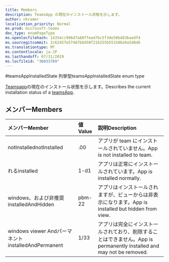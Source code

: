 ```yaml
---
title: Members
description: TeamsApp の現在のインストール状態を示します。
author: nkramer
localization_priority: Normal
ms.prod: microsoft-teams
doc_type: enumPageType
ms.openlocfilehash: 14354cc996d7a88ffea47bc5f3de50b403baedf4
ms.sourcegitcommit: 2c62457e57467b8d50f21b255b553106a9a5d8d6
ms.translationtype: MT
ms.contentlocale: ja-JP
ms.lasthandoff: 07/31/2019
ms.locfileid: "36033769"
---
```

#<a name="teamsappinstalledstate-enum-type"></a><span data-ttu-id="e02d5-103">teamsAppInstalledState 列挙型</span><span class="sxs-lookup"><span data-stu-id="e02d5-103">teamsAppInstalledState enum type</span></span>



<span data-ttu-id="e02d5-104">[Teamsapp](teamsapp.md)の現在のインストール状態を示します。</span><span class="sxs-lookup"><span data-stu-id="e02d5-104">Describes the current installation status of a [teamsApp](teamsapp.md).</span></span>

## <a name="members"></a><span data-ttu-id="e02d5-105">メンバー</span><span class="sxs-lookup"><span data-stu-id="e02d5-105">Members</span></span>

| <span data-ttu-id="e02d5-106">メンバー</span><span class="sxs-lookup"><span data-stu-id="e02d5-106">Member</span></span> | <span data-ttu-id="e02d5-107">値</span><span class="sxs-lookup"><span data-stu-id="e02d5-107">Value</span></span>| <span data-ttu-id="e02d5-108">説明</span><span class="sxs-lookup"><span data-stu-id="e02d5-108">Description</span></span> |
|:---------------|:--------|:----------|
|<span data-ttu-id="e02d5-109">notInstalled</span><span class="sxs-lookup"><span data-stu-id="e02d5-109">notInstalled</span></span>|<span data-ttu-id="e02d5-110">.0</span><span class="sxs-lookup"><span data-stu-id="e02d5-110">0</span></span>|<span data-ttu-id="e02d5-111">アプリが team にインストールされていません。</span><span class="sxs-lookup"><span data-stu-id="e02d5-111">App is not installed to team.</span></span>|
|<span data-ttu-id="e02d5-112">れる</span><span class="sxs-lookup"><span data-stu-id="e02d5-112">installed</span></span>|<span data-ttu-id="e02d5-113">1-d</span><span class="sxs-lookup"><span data-stu-id="e02d5-113">1</span></span>|<span data-ttu-id="e02d5-114">アプリは正常にインストールされています。</span><span class="sxs-lookup"><span data-stu-id="e02d5-114">App is installed normally.</span></span>|
|<span data-ttu-id="e02d5-115">windows、および非推奨</span><span class="sxs-lookup"><span data-stu-id="e02d5-115">installedAndHidden</span></span>|<span data-ttu-id="e02d5-116">pbm-2</span><span class="sxs-lookup"><span data-stu-id="e02d5-116">2</span></span>|<span data-ttu-id="e02d5-117">アプリはインストールされますが、ビューからは非表示になります。</span><span class="sxs-lookup"><span data-stu-id="e02d5-117">App is installed but hidden from view.</span></span>|
|<span data-ttu-id="e02d5-118">windows viewer Andパーマネント</span><span class="sxs-lookup"><span data-stu-id="e02d5-118">installedAndPermanent</span></span>|<span data-ttu-id="e02d5-119">1/3</span><span class="sxs-lookup"><span data-stu-id="e02d5-119">3</span></span>|<span data-ttu-id="e02d5-120">アプリは完全にインストールされており、削除することはできません。</span><span class="sxs-lookup"><span data-stu-id="e02d5-120">App is permanently installed and may not be removed.</span></span>|
